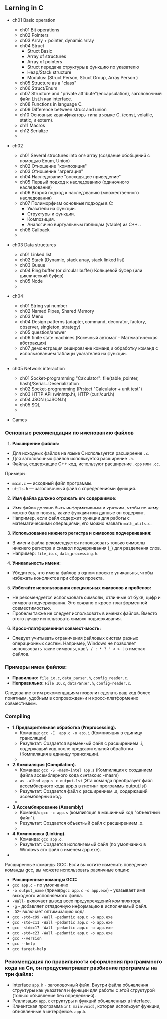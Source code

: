 
## Lerning in C

- ch01 Basic operation
  - ch01 Bit operations
  - ch02 Pointers
  - ch03 Array + pointer, dynamic array
  - ch04 Struct
    - Struct Basic
    - Array of structures
    - Array of pointers
    - Struct передача структуры в функцию по указателю
    - Heap/Stack structure
    - Modulus: (Struct Person, Struct Group, Array Person )
  - ch05 Structure as a "class"
  - ch06 Struct/Enum
  - ch07 Structure and "private attribute"(encapsulation), заголовочный файл List.h как interface.
  - ch08 Functions in language C.
  - ch09 Difference between struct and union 
  - ch10 Основные квалификаторы типа в языке C. (const, volatile, static, и extern).
  - ch11 Macros
  - ch12 Serialize
  - 
- ch02 
  - ch01 Several structures into one array (создание обобщений с помощью Enum, Union)
  - ch02 Отношение "композиция"
  - ch03 Отношение "aгрегация"
  - ch04 Наследование "восходящее приведение"
  - ch05 Первый подход к наследованию (одиночного наследования) 
  - ch06 Второй подход к наследованию (множественного наследования)
  - ch07 Полиморфизм основные подходы в C: 
      - Указатели на функции.
      - Структуры и функции.
      - Композиция.
      - Аналогично виртуальным таблицам (vtable) из C++. . 
  - ch08 Callback
  - 
- ch03 Data structures
  - ch01 Linked list
  - ch02 Stack (Dynamic, stack array, stack linked list)
  - ch03 Queue
  - ch04 Ring buffer (or circular buffer) Кольцевой буфер (или циклический буфер)
  - ch05 Node
  - 
- ch04
  - ch01 String vai number
  - ch02 Named Pipes, Shared Memory
  - ch03 Menu
  - ch04 Design patterns (adapter, command, decorator, factory, observer, singleton, strategy)
  - ch05 question/answer
  - ch06 finite state machines (Конечный автомат - Математическая абстракция)
  - ch07 демонстрация хеширование команд и обработку команд с использованием таблицы указателей на функции.
  - 

- ch05 Network interaction
  - ch01 Socket-programming "Calculator": file(table_pointer, hash)/Serial...Deserialization
  - ch02 Socket-programming (Project "Calculator + unit test")
  - ch03 HTTP API (winhttp.h), HTTP (curl/curl.h)
  - ch04 JSON (cJSON.h)
  - ch05 SQL
  -
- Games

### Основные рекомендации по именованию файлов

1. **Расширение файлов:**
- Для исходных файлов на языке C используется расширение `.c`.
- Для заголовочных файлов используется расширение `.h`.
- Файлы, содержащие C++ код, используют расширение `.cpp` или `.cc`.

Примеры:
- `main.c` — исходный файл программы.
- `utils.h` — заголовочный файл с определениями функций.

2. **Имя файла должно отражать его содержимое:**
- Имя файла должно быть информативным и кратким, чтобы по нему можно было понять, какие функции или данные он содержит.
- Например, если файл содержит функции для работы с математическими операциями, его можно назвать `math_utils.c`.

3. **Использование нижнего регистра и символов подчеркивания:**
- В имени файла рекомендуется использовать только символы нижнего регистра и символ подчеркивания (`_`) для разделения слов.
- Например: `file_io.c`, `data_processing.h`.

4. **Уникальность имени:**
- Убедитесь, что имена файлов в одном проекте уникальны, чтобы избежать конфликтов при сборке проекта.

5. **Избегайте использования специальных символов и пробелов:**
- Не рекомендуется использовать символы, отличные от букв, цифр и символа подчеркивания. Это связано с кросс-платформенной совместимостью.
- Пробелы также не следует использовать в именах файлов. Вместо этого лучше использовать символ подчеркивания.

6. **Кросс-платформенная совместимость:**
- Следует учитывать ограничения файловых систем разных операционных систем. Например, Windows не позволяет использовать такие символы, как `\ / : * ? " < > |` в именах файлов.

### Примеры имен файлов:
- **Правильно:** `file_io.c`, `data_parser.h`, `config_reader.c`.
- **Неправильно:** `File IO.c`, `dataParser.h`, `config-reader.c`.

Следование этим рекомендациям позволит сделать ваш код более понятным, удобным в сопровождении и кросс-платформенно совместимым.
### Compiling

- **1.Предварительная обработка (Preprocessing).**
  - Команда: `gcc -E  app.c -o app.i` (Компиляция в единицу трансляции)
  - Результат: Создается временный файл с расширением .i, содержащий код после предварительной обработки (Компиляция в единицу трансляции).
  -
- **2.Компиляция (Compilation).**  
  - Команда: `gcc -S -masm=intel app.s` (Компиляция с созданием файла ассемблерного кода синтаксис -masm)
  - `as -alhnd app.s > output.lst` (Эта команда преобразует файл ассемблерного кода app.s в листинг программы output.lst)
  - Результат: Создается файл с расширением .s, содержащий ассемблерный код.
  - 
- **3.Ассемблирование (Assembly).**
  - Команда: `gcc -c app.s` (компиляция в машинный код "объектный файл").
  - Результат: Создается объектный файл с расширением .o.
  - 
- **4.Компоновка (Linking).**
  - Команда: `gcc app.o`.
  - Результат: Создается исполняемый файл (по умолчанию в Windows это файл с именем app.exe).
-
Расширенные команды GCC:
Если вы хотите изменить поведение команды gcc, вы можете использовать различные опции:

- **Расширенные команды GCC:**
- `gcc app.c` - по умолчанию
- `-o output_name` (пример`gcc app.c -o app.exe`) - указывает имя выходного исполняемого файла.
- `-Wall`- включает вывод всех предупреждений компилятора.
- `-g` - добавляет отладочную информацию в исполняемый файл.
- `-O2`- включает оптимизацию кода.
- `gcc -std=c99 -Wall -pedantic app.c -o app.exe`
- `gcc -std=c11 -Wall -pedantic app.c -o app.exe`
- `gcc -std=c17 -Wall -pedantic app.c -o app.exe`
- `gcc -std=c23 -Wall -pedantic app.c -o app.exe`
- `gcc --version`
- `gcc --help`
- `gcc target-help`

### Рекомендация по правильности оформления программного кода на Cи, он предусматривает разбиение программы на три файла: 
- Interface `app.h` - заголовочный файл. Внутри файла объявления структуры как указателя и функции для работы с этой структурой (только объявление без определения).
- Реализация `app.c` структуры и функций объявленных в interface.
- Клиентская программа `int main(void)`, которая использует функции, объявленные в интерфейсе. `app.h`.
